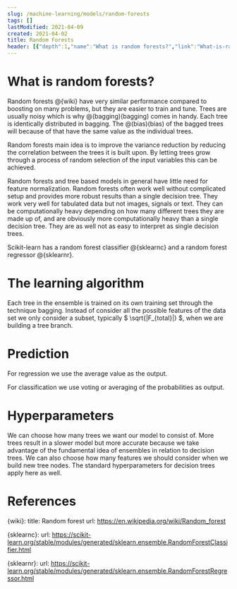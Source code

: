 ```yaml
---
slug: /machine-learning/models/random-forests
tags: []
lastModified: 2021-04-09
created: 2021-04-02
title: Random Forests
header: [{"depth":1,"name":"What is random forests?","link":"What-is-random-forests?"},{"depth":1,"name":"The learning algorithm","link":"The-learning-algorithm"},{"depth":1,"name":"Prediction","link":"Prediction"},{"depth":1,"name":"Hyperparameters","link":"Hyperparameters"},{"depth":1,"name":"References","link":"References"}]
---
```


# What is random forests?

Random forests @{wiki} have very similar performance compared to boosting on many problems, but they are easier to train and tune. Trees are usually noisy which is why @(bagging)(bagging) comes in handy. Each tree is identically distributed in bagging. The @(bias)(bias) of the bagged trees will because of that have the same value as the individual trees.

Random forests main idea is to improve the variance reduction by reducing the correlation between the trees it is built upon. By letting trees grow through a process of random selection of the input variables this can be achieved.

Random forests and tree based models in general have little need for feature normalization. Random forests often work well without complicated setup and provides more robust results than a single decision tree. They work very well for tabulated data but not images, signals or text. They can be computationally heavy depending on how many different trees they are made up of, and are obviously more computationally heavy than a single decision tree. They are as well not as easy to interpret as single decision trees.

Scikit-learn has a random forest classifier @{sklearnc} and a random forest regressor @{sklearnr}.

# The learning algorithm
Each tree in the ensemble is trained on its own training set through the technique bagging. Instead of consider all the possible features of the data set we only consider a subset, typically $ \sqrt{|F_{total}|} $, when we are building a tree branch.

# Prediction
For regression we use the average value as the output.

For classification we use voting or averaging of the probabilities as output.

# Hyperparameters
We can choose how many trees we want our model to consist of. More trees result in a slower model but more accurate because we take advantage of the fundamental idea of ensembles in relation to decision trees. We can also choose how many features we should consider when we build new tree nodes. The standard hyperparameters for decision trees apply here as well.

# References
{wiki}:
    title: Random forest
    url: https://en.wikipedia.org/wiki/Random_forest

{sklearnc}:
    url: https://scikit-learn.org/stable/modules/generated/sklearn.ensemble.RandomForestClassifier.html

{sklearnr}:
    url: https://scikit-learn.org/stable/modules/generated/sklearn.ensemble.RandomForestRegressor.html